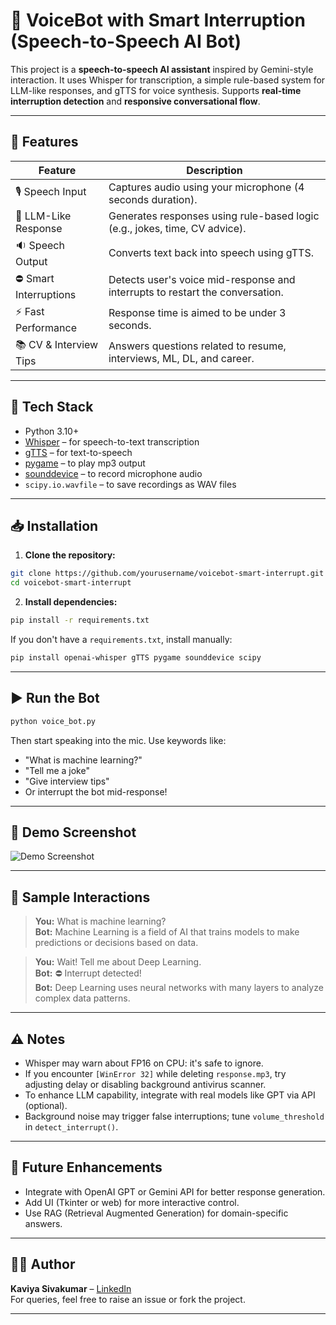 
# 🎤 VoiceBot with Smart Interruption (Speech-to-Speech AI Bot)

This project is a **speech-to-speech AI assistant** inspired by Gemini-style interaction. It uses Whisper for transcription, a simple rule-based system for LLM-like responses, and gTTS for voice synthesis. Supports **real-time interruption detection** and **responsive conversational flow**.

---

## 🚀 Features

| Feature              | Description |
|----------------------|-------------|
| 🎙️ Speech Input      | Captures audio using your microphone (4 seconds duration). |
| 🧠 LLM-Like Response  | Generates responses using rule-based logic (e.g., jokes, time, CV advice). |
| 🔉 Speech Output      | Converts text back into speech using gTTS. |
| ⛔ Smart Interruptions| Detects user's voice mid-response and interrupts to restart the conversation. |
| ⚡ Fast Performance   | Response time is aimed to be under 3 seconds. |
| 📚 CV & Interview Tips| Answers questions related to resume, interviews, ML, DL, and career. |

---

## 🧰 Tech Stack

- Python 3.10+
- [Whisper](https://github.com/openai/whisper) – for speech-to-text transcription
- [gTTS](https://pypi.org/project/gTTS/) – for text-to-speech
- [pygame](https://pypi.org/project/pygame/) – to play mp3 output
- [sounddevice](https://pypi.org/project/sounddevice/) – to record microphone audio
- `scipy.io.wavfile` – to save recordings as WAV files

---

## 📥 Installation

1. **Clone the repository:**
```bash
git clone https://github.com/yourusername/voicebot-smart-interrupt.git
cd voicebot-smart-interrupt
```

2. **Install dependencies:**
```bash
pip install -r requirements.txt
```

If you don't have a `requirements.txt`, install manually:
```bash
pip install openai-whisper gTTS pygame sounddevice scipy
```

---

## ▶️ Run the Bot

```bash
python voice_bot.py
```

Then start speaking into the mic. Use keywords like:
- "What is machine learning?"
- "Tell me a joke"
- "Give interview tips"
- Or interrupt the bot mid-response!

---

## 🎥 Demo Screenshot

![Demo Screenshot](https://github.com/yourusername/voicebot-smart-interrupt/assets/demo.png)

---

## 🧪 Sample Interactions

> **You:** What is machine learning?  
> **Bot:** Machine Learning is a field of AI that trains models to make predictions or decisions based on data.

> **You:** Wait! Tell me about Deep Learning.  
> **Bot:** ⛔ Interrupt detected!  
> **Bot:** Deep Learning uses neural networks with many layers to analyze complex data patterns.

---

## ⚠️ Notes

- Whisper may warn about FP16 on CPU: it's safe to ignore.
- If you encounter `[WinError 32]` while deleting `response.mp3`, try adjusting delay or disabling background antivirus scanner.
- To enhance LLM capability, integrate with real models like GPT via API (optional).
- Background noise may trigger false interruptions; tune `volume_threshold` in `detect_interrupt()`.

---

## 🚀 Future Enhancements

- Integrate with OpenAI GPT or Gemini API for better response generation.
- Add UI (Tkinter or web) for more interactive control.
- Use RAG (Retrieval Augmented Generation) for domain-specific answers.

---

## 👨‍💻 Author

**Kaviya Sivakumar** – [LinkedIn](https://linkedin.com/in/kaviyasivakumar)  
For queries, feel free to raise an issue or fork the project.

---
